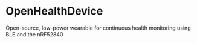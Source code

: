 # OpenHealthDevice
Open-source, low-power wearable for continuous health monitoring using BLE and the nRF52840
